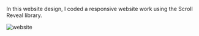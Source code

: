 

In this website design, I coded a responsive website work using the Scroll Reveal library.




![website](https://github.com/sevdenurs/scrollreveal-website/assets/119888860/8e8e4788-2ad2-490f-b974-35af3a7d5ca7)
